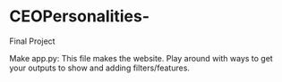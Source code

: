 # CEOPersonalities-
Final Project


Make app.py: This file makes the website. Play around with ways to get your outputs to show and adding filters/features.
